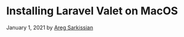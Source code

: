 # Installing Laravel Valet on MacOS

January 1, 2021 by [Areg Sarkissian](https://aregsar.com/about)
